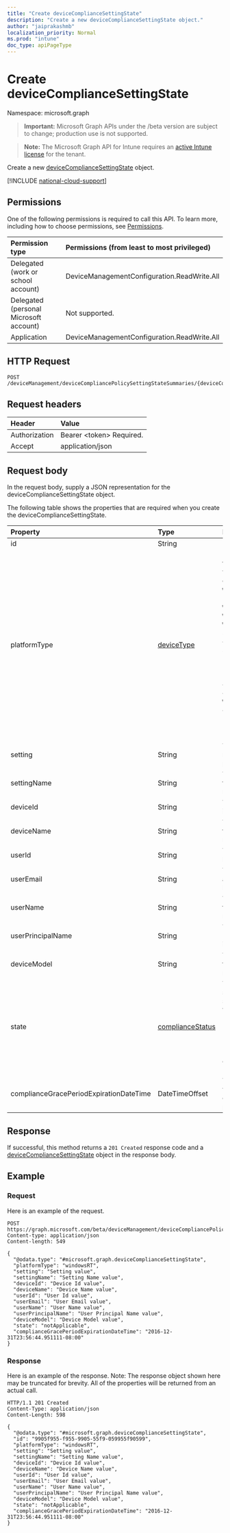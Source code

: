 ```yaml
---
title: "Create deviceComplianceSettingState"
description: "Create a new deviceComplianceSettingState object."
author: "jaiprakashmb"
localization_priority: Normal
ms.prod: "intune"
doc_type: apiPageType
---
```


# Create deviceComplianceSettingState

Namespace: microsoft.graph

> **Important:** Microsoft Graph APIs under the /beta version are subject to change; production use is not supported.

> **Note:** The Microsoft Graph API for Intune requires an [active Intune license](https://go.microsoft.com/fwlink/?linkid=839381) for the tenant.

Create a new [deviceComplianceSettingState](../resources/intune-deviceconfig-devicecompliancesettingstate.md) object.

[!INCLUDE [national-cloud-support](../../includes/all-clouds.md)]

## Permissions
One of the following permissions is required to call this API. To learn more, including how to choose permissions, see [Permissions](/graph/permissions-reference).

|Permission type|Permissions (from least to most privileged)|
|:---|:---|
|Delegated (work or school account)|DeviceManagementConfiguration.ReadWrite.All|
|Delegated (personal Microsoft account)|Not supported.|
|Application|DeviceManagementConfiguration.ReadWrite.All|

## HTTP Request
<!-- {
  "blockType": "ignored"
}
-->
``` http
POST /deviceManagement/deviceCompliancePolicySettingStateSummaries/{deviceCompliancePolicySettingStateSummaryId}/deviceComplianceSettingStates
```

## Request headers
|Header|Value|
|:---|:---|
|Authorization|Bearer &lt;token&gt; Required.|
|Accept|application/json|

## Request body
In the request body, supply a JSON representation for the deviceComplianceSettingState object.

The following table shows the properties that are required when you create the deviceComplianceSettingState.

|Property|Type|Description|
|:---|:---|:---|
|id|String|Key of the entity|
|platformType|[deviceType](../resources/intune-shared-devicetype.md)|Device platform type. Possible values are: `desktop`, `windowsRT`, `winMO6`, `nokia`, `windowsPhone`, `mac`, `winCE`, `winEmbedded`, `iPhone`, `iPad`, `iPod`, `android`, `iSocConsumer`, `unix`, `macMDM`, `holoLens`, `surfaceHub`, `androidForWork`, `androidEnterprise`, `windows10x`, `androidnGMS`, `chromeOS`, `linux`, `blackberry`, `palm`, `unknown`, `cloudPC`.|
|setting|String|The setting class name and property name.|
|settingName|String|The Setting Name that is being reported|
|deviceId|String|The Device Id that is being reported|
|deviceName|String|The Device Name that is being reported|
|userId|String|The user Id that is being reported|
|userEmail|String|The User email address that is being reported|
|userName|String|The User Name that is being reported|
|userPrincipalName|String|The User PrincipalName that is being reported|
|deviceModel|String|The device model that is being reported|
|state|[complianceStatus](../resources/intune-shared-compliancestatus.md)|The compliance state of the setting. Possible values are: `unknown`, `notApplicable`, `compliant`, `remediated`, `nonCompliant`, `error`, `conflict`, `notAssigned`.|
|complianceGracePeriodExpirationDateTime|DateTimeOffset|The DateTime when device compliance grace period expires|



## Response
If successful, this method returns a `201 Created` response code and a [deviceComplianceSettingState](../resources/intune-deviceconfig-devicecompliancesettingstate.md) object in the response body.

## Example

### Request
Here is an example of the request.
``` http
POST https://graph.microsoft.com/beta/deviceManagement/deviceCompliancePolicySettingStateSummaries/{deviceCompliancePolicySettingStateSummaryId}/deviceComplianceSettingStates
Content-type: application/json
Content-length: 549

{
  "@odata.type": "#microsoft.graph.deviceComplianceSettingState",
  "platformType": "windowsRT",
  "setting": "Setting value",
  "settingName": "Setting Name value",
  "deviceId": "Device Id value",
  "deviceName": "Device Name value",
  "userId": "User Id value",
  "userEmail": "User Email value",
  "userName": "User Name value",
  "userPrincipalName": "User Principal Name value",
  "deviceModel": "Device Model value",
  "state": "notApplicable",
  "complianceGracePeriodExpirationDateTime": "2016-12-31T23:56:44.951111-08:00"
}
```

### Response
Here is an example of the response. Note: The response object shown here may be truncated for brevity. All of the properties will be returned from an actual call.
``` http
HTTP/1.1 201 Created
Content-Type: application/json
Content-Length: 598

{
  "@odata.type": "#microsoft.graph.deviceComplianceSettingState",
  "id": "9905f955-f955-9905-55f9-059955f90599",
  "platformType": "windowsRT",
  "setting": "Setting value",
  "settingName": "Setting Name value",
  "deviceId": "Device Id value",
  "deviceName": "Device Name value",
  "userId": "User Id value",
  "userEmail": "User Email value",
  "userName": "User Name value",
  "userPrincipalName": "User Principal Name value",
  "deviceModel": "Device Model value",
  "state": "notApplicable",
  "complianceGracePeriodExpirationDateTime": "2016-12-31T23:56:44.951111-08:00"
}
```
